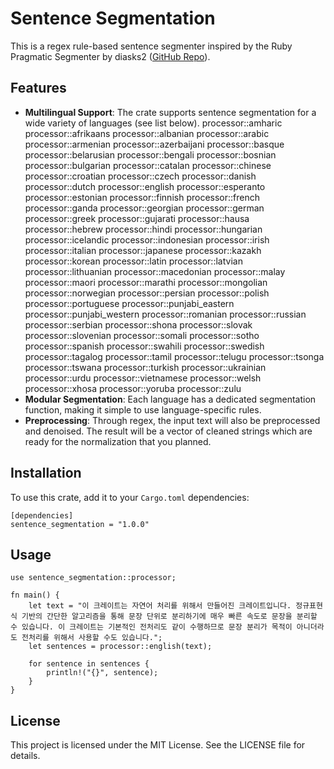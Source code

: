 # Sentence Segmentation

This is a regex rule-based sentence segmenter inspired by the Ruby Pragmatic Segmenter by diasks2 ([GitHub Repo](https://github.com/diasks2/pragmatic_segmenter)).

## Features

- **Multilingual Support**: The crate supports sentence segmentation for a wide variety of languages (see list below).
        processor::amharic
        processor::afrikaans
        processor::albanian
        processor::arabic
        processor::armenian
        processor::azerbaijani
        processor::basque
        processor::belarusian
        processor::bengali
        processor::bosnian
        processor::bulgarian
        processor::catalan
        processor::chinese
        processor::croatian
        processor::czech
        processor::danish
        processor::dutch
        processor::english
        processor::esperanto
        processor::estonian
        processor::finnish
        processor::french
        processor::ganda
        processor::georgian
        processor::german
        processor::greek
        processor::gujarati
        processor::hausa
        processor::hebrew
        processor::hindi
        processor::hungarian
        processor::icelandic
        processor::indonesian
        processor::irish
        processor::italian
        processor::japanese
        processor::kazakh
        processor::korean
        processor::latin
        processor::latvian
        processor::lithuanian
        processor::macedonian
        processor::malay
        processor::maori
        processor::marathi
        processor::mongolian
        processor::norwegian
        processor::persian
        processor::polish
        processor::portuguese
        processor::punjabi_eastern
        processor::punjabi_western
        processor::romanian
        processor::russian
        processor::serbian
        processor::shona
        processor::slovak
        processor::slovenian
        processor::somali
        processor::sotho
        processor::spanish
        processor::swahili
        processor::swedish
        processor::tagalog
        processor::tamil
        processor::telugu
        processor::tsonga
        processor::tswana
        processor::turkish
        processor::ukrainian
        processor::urdu
        processor::vietnamese
        processor::welsh
        processor::xhosa
        processor::yoruba
        processor::zulu
- **Modular Segmentation**: Each language has a dedicated segmentation function, making it simple to use language-specific rules.
- **Preprocessing**: Through regex, the input text will also be preprocessed and denoised. The result will be a vector of cleaned strings which are ready for the normalization that you planned. 

## Installation

To use this crate, add it to your `Cargo.toml` dependencies:

```
[dependencies]
sentence_segmentation = "1.0.0"
```

## Usage

```
use sentence_segmentation::processor;

fn main() {
    let text = "이 크레이트는 자연어 처리를 위해서 만들어진 크레이트입니다. 정규표현식 기반의 간단한 알고리즘을 통해 문장 단위로 분리하기에 매우 빠른 속도로 문장을 분리할 수 있습니다. 이 크레이트는 기본적인 전처리도 같이 수행하므로 문장 분리가 목적이 아니더라도 전처리를 위해서 사용할 수도 있습니다.";
    let sentences = processor::english(text);

    for sentence in sentences {
        println!("{}", sentence);
    }
}
```

## License

This project is licensed under the MIT License. See the LICENSE file for details.
